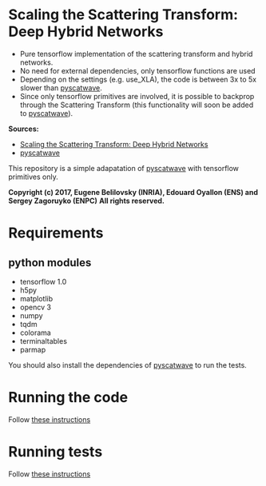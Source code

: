 # Scaling the Scattering Transform: Deep Hybrid Networks

- Pure tensorflow implementation of the scattering transform and hybrid networks.
- No need for external dependencies, only tensorflow functions are used
- Depending on the settings (e.g. use_XLA), the code is between 3x to 5x slower than [pyscatwave](https://github.com/edouardoyallon/pyscatwave).
- Since only tensorflow primitives are involved, it is possible to backprop through the Scattering Transform (this functionality will soon be added to [pyscatwave](https://github.com/edouardoyallon/pyscatwave)).


**Sources:**

- [Scaling the Scattering Transform: Deep Hybrid Networks](https://arxiv.org/abs/1703.08961)
- [pyscatwave](https://github.com/edouardoyallon/pyscatwave)

This repository is a simple adapatation of [pyscatwave](https://github.com/edouardoyallon/pyscatwave) with tensorflow primitives only.

**Copyright (c) 2017, Eugene Belilovsky (INRIA), Edouard Oyallon (ENS) and Sergey Zagoruyko (ENPC)**
**All rights reserved.**

# Requirements

## python modules

- tensorflow 1.0
- h5py
- matplotlib
- opencv 3
- numpy
- tqdm
- colorama
- terminaltables
- parmap

You should also install the dependencies of [pyscatwave](https://github.com/edouardoyallon/pyscatwave) to run the tests.


# Running the code

Follow [these instructions](https://github.com/tdeboissiere/DeepLearningImplementations/tree/master/ScatteringTransform/src/model)


# Running tests

Follow [these instructions](https://github.com/tdeboissiere/DeepLearningImplementations/tree/master/ScatteringTransform/test)